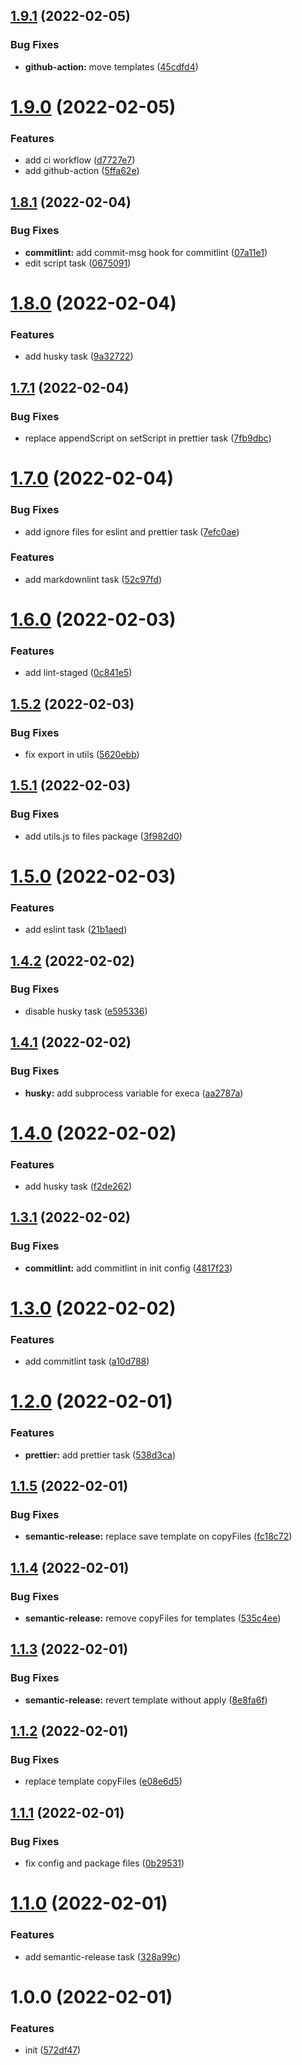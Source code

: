 ## [1.9.1](https://github.com/releaseband/mrm-preset/compare/v1.9.0...v1.9.1) (2022-02-05)


### Bug Fixes

* **github-action:** move templates ([45cdfd4](https://github.com/releaseband/mrm-preset/commit/45cdfd4f33ae132940cf8cebd59d9e0ba489f415))

# [1.9.0](https://github.com/releaseband/mrm-preset/compare/v1.8.1...v1.9.0) (2022-02-05)


### Features

* add ci workflow ([d7727e7](https://github.com/releaseband/mrm-preset/commit/d7727e773e0f53de2e0e5a3c4cfd9846bc506750))
* add github-action ([5ffa62e](https://github.com/releaseband/mrm-preset/commit/5ffa62e7e96d6acd0fb71be7cbd143c297009c56))

## [1.8.1](https://github.com/releaseband/mrm-preset/compare/v1.8.0...v1.8.1) (2022-02-04)


### Bug Fixes

* **commitlint:** add commit-msg hook for commitlint ([07a11e1](https://github.com/releaseband/mrm-preset/commit/07a11e129a1573821d7b82f6d70c77c1d6b7b0cc))
* edit script task ([0675091](https://github.com/releaseband/mrm-preset/commit/0675091e341e6756bd9b10e74ad3401df26a4540))

# [1.8.0](https://github.com/releaseband/mrm-preset/compare/v1.7.1...v1.8.0) (2022-02-04)


### Features

* add husky task ([9a32722](https://github.com/releaseband/mrm-preset/commit/9a32722d45eeda84972c63750e4d094884873f7f))

## [1.7.1](https://github.com/releaseband/mrm-preset/compare/v1.7.0...v1.7.1) (2022-02-04)


### Bug Fixes

* replace appendScript on setScript in prettier task ([7fb9dbc](https://github.com/releaseband/mrm-preset/commit/7fb9dbcabf29a480339453cc848208ae1081d739))

# [1.7.0](https://github.com/releaseband/mrm-preset/compare/v1.6.0...v1.7.0) (2022-02-04)


### Bug Fixes

* add ignore files for eslint and prettier task ([7efc0ae](https://github.com/releaseband/mrm-preset/commit/7efc0ae2c18fa290a6d293707ea3bf40dd98bbdd))


### Features

* add markdownlint task ([52c97fd](https://github.com/releaseband/mrm-preset/commit/52c97fd5095b78c27161f3dc65dae64b56e96c42))

# [1.6.0](https://github.com/releaseband/mrm-preset/compare/v1.5.2...v1.6.0) (2022-02-03)


### Features

* add lint-staged ([0c841e5](https://github.com/releaseband/mrm-preset/commit/0c841e55e228bc349a548dbbcb4e801a322e4682))

## [1.5.2](https://github.com/releaseband/mrm-preset/compare/v1.5.1...v1.5.2) (2022-02-03)


### Bug Fixes

* fix export in utils ([5620ebb](https://github.com/releaseband/mrm-preset/commit/5620ebb602c5363fd9da0c941b83a308e045a9b1))

## [1.5.1](https://github.com/releaseband/mrm-preset/compare/v1.5.0...v1.5.1) (2022-02-03)


### Bug Fixes

* add utils.js to files package ([3f982d0](https://github.com/releaseband/mrm-preset/commit/3f982d0b9565f8f55ece8a48840bc0b6f6bc260f))

# [1.5.0](https://github.com/releaseband/mrm-preset/compare/v1.4.2...v1.5.0) (2022-02-03)


### Features

* add eslint task ([21b1aed](https://github.com/releaseband/mrm-preset/commit/21b1aed6c6f3b04c95984d5859d3cd46e1758d30))

## [1.4.2](https://github.com/releaseband/mrm-preset/compare/v1.4.1...v1.4.2) (2022-02-02)


### Bug Fixes

* disable husky task ([e595336](https://github.com/releaseband/mrm-preset/commit/e5953360d309fad498830a0ebf1535ca0db71f9c))

## [1.4.1](https://github.com/releaseband/mrm-preset/compare/v1.4.0...v1.4.1) (2022-02-02)

### Bug Fixes

- **husky:** add subprocess variable for execa ([aa2787a](https://github.com/releaseband/mrm-preset/commit/aa2787a54ecdfa287d169d57a774b799a9006caf))

# [1.4.0](https://github.com/releaseband/mrm-preset/compare/v1.3.1...v1.4.0) (2022-02-02)

### Features

- add husky task ([f2de262](https://github.com/releaseband/mrm-preset/commit/f2de26248ad0ae967531b050e4c98168ab75d988))

## [1.3.1](https://github.com/releaseband/mrm-preset/compare/v1.3.0...v1.3.1) (2022-02-02)

### Bug Fixes

- **commitlint:** add commitlint in init config ([4817f23](https://github.com/releaseband/mrm-preset/commit/4817f23ef9e1c0a1dc10b3b8795d0d95385ee8b6))

# [1.3.0](https://github.com/releaseband/mrm-preset/compare/v1.2.0...v1.3.0) (2022-02-02)

### Features

- add commitlint task ([a10d788](https://github.com/releaseband/mrm-preset/commit/a10d788bbdc910389053e81ce43ef149a3d12be9))

# [1.2.0](https://github.com/releaseband/mrm-preset/compare/v1.1.5...v1.2.0) (2022-02-01)

### Features

- **prettier:** add prettier task ([538d3ca](https://github.com/releaseband/mrm-preset/commit/538d3ca3e95a5ee8b1189d9af46e92600cc051d0))

## [1.1.5](https://github.com/releaseband/mrm-preset/compare/v1.1.4...v1.1.5) (2022-02-01)

### Bug Fixes

- **semantic-release:** replace save template on copyFiles ([fc18c72](https://github.com/releaseband/mrm-preset/commit/fc18c7256d9f3f0fb197e3bef4560c2c09f48195))

## [1.1.4](https://github.com/releaseband/mrm-preset/compare/v1.1.3...v1.1.4) (2022-02-01)

### Bug Fixes

- **semantic-release:** remove copyFiles for templates ([535c4ee](https://github.com/releaseband/mrm-preset/commit/535c4ee33b6aa1d0fcefb7c621044768d6dc480b))

## [1.1.3](https://github.com/releaseband/mrm-preset/compare/v1.1.2...v1.1.3) (2022-02-01)

### Bug Fixes

- **semantic-release:** revert template without apply ([8e8fa6f](https://github.com/releaseband/mrm-preset/commit/8e8fa6f25313052de7ad289b2e257a307ad50821))

## [1.1.2](https://github.com/releaseband/mrm-preset/compare/v1.1.1...v1.1.2) (2022-02-01)

### Bug Fixes

- replace template copyFiles ([e08e6d5](https://github.com/releaseband/mrm-preset/commit/e08e6d539200785a3d443d23275a16898d8ee163))

## [1.1.1](https://github.com/releaseband/mrm-preset/compare/v1.1.0...v1.1.1) (2022-02-01)

### Bug Fixes

- fix config and package files ([0b29531](https://github.com/releaseband/mrm-preset/commit/0b29531d13200f2f21f16a6681ff27595d8b22f6))

# [1.1.0](https://github.com/releaseband/mrm-preset/compare/v1.0.0...v1.1.0) (2022-02-01)

### Features

- add semantic-release task ([328a99c](https://github.com/releaseband/mrm-preset/commit/328a99c4fb8e3dcfe441dac17723f211dd49f58f))

# 1.0.0 (2022-02-01)

### Features

- init ([572df47](https://github.com/releaseband/mrm-preset/commit/572df47deaf4543ad5363e60ef6e00c5e2fed339))
